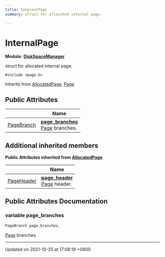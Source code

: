 ```yaml
---
title: InternalPage
summary: struct for allocated internal page. 

---
```


# InternalPage

**Module:** **[DiskSpaceManager](/Modules/group__DiskSpaceManager)**



struct for allocated internal page. 


`#include <page.h>`

Inherits from [AllocatedPage](/Classes/structAllocatedPage), [Page](/Classes/structPage)

## Public Attributes

|                | Name           |
| -------------- | -------------- |
| <a href="/Classes/structPageBranch">PageBranch</a> | **[page_branches](/Classes/structInternalPage#variable-page-branches)** <br><a href="/Classes/structPage">Page</a> branches.  |

## Additional inherited members

**Public Attributes inherited from [AllocatedPage](/Classes/structAllocatedPage)**

|                | Name           |
| -------------- | -------------- |
| <a href="/Classes/structPageHeader">PageHeader</a> | **[page_header](/Classes/structAllocatedPage#variable-page-header)** <br><a href="/Classes/structPage">Page</a> header.  |


## Public Attributes Documentation

### variable page_branches

```cpp
PageBranch page_branches;
```

<a href="/Classes/structPage">Page</a> branches. 

-------------------------------

Updated on 2021-10-25 at 17:08:19 +0900